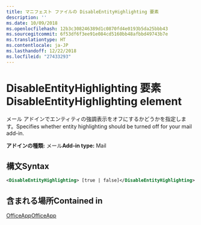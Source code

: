 ```yaml
---
title: マニフェスト ファイルの DisableEntityHighlighting 要素
description: ''
ms.date: 10/09/2018
ms.openlocfilehash: 12b3c308246389d1c0870fd4e0193b5da25bbb43
ms.sourcegitcommit: 6f53df6f3ee91e084cd5160bb48afbbd49743b7e
ms.translationtype: HT
ms.contentlocale: ja-JP
ms.lasthandoff: 12/22/2018
ms.locfileid: "27433293"
---
```

# <a name="disableentityhighlighting-element"></a><span data-ttu-id="f5dfa-102">DisableEntityHighlighting 要素</span><span class="sxs-lookup"><span data-stu-id="f5dfa-102">DisableEntityHighlighting element</span></span>

<span data-ttu-id="f5dfa-103">メール アドインでエンティティの強調表示をオフにするかどうかを指定します。</span><span class="sxs-lookup"><span data-stu-id="f5dfa-103">Specifies whether entity highlighting should be turned off for your mail add-in.</span></span>

<span data-ttu-id="f5dfa-104">**アドインの種類:** メール</span><span class="sxs-lookup"><span data-stu-id="f5dfa-104">**Add-in type:** Mail</span></span>

## <a name="syntax"></a><span data-ttu-id="f5dfa-105">構文</span><span class="sxs-lookup"><span data-stu-id="f5dfa-105">Syntax</span></span>

```XML
<DisableEntityHighlighting> [true | false]</DisableEntityHighlighting>
```

## <a name="contained-in"></a><span data-ttu-id="f5dfa-106">含まれる場所</span><span class="sxs-lookup"><span data-stu-id="f5dfa-106">Contained in</span></span>

[<span data-ttu-id="f5dfa-107">OfficeApp</span><span class="sxs-lookup"><span data-stu-id="f5dfa-107">OfficeApp</span></span>](officeapp.md)

